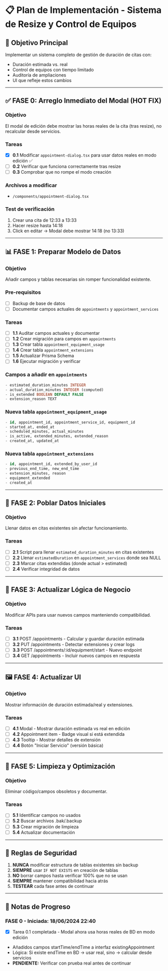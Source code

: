 # 📋 Plan de Implementación - Sistema de Resize y Control de Equipos

## 🎯 Objetivo Principal
Implementar un sistema completo de gestión de duración de citas con:
- Duración estimada vs. real
- Control de equipos con tiempo limitado
- Auditoría de ampliaciones
- UI que refleje estos cambios

---

## ✅ FASE 0: Arreglo Inmediato del Modal (HOT FIX)

### Objetivo
El modal de edición debe mostrar las horas reales de la cita (tras resize), no recalcular desde servicios.

### Tareas
- [x] **0.1** Modificar `appointment-dialog.tsx` para usar datos reales en modo edición ✅
- [ ] **0.2** Verificar que funciona correctamente tras resize
- [ ] **0.3** Comprobar que no rompe el modo creación

### Archivos a modificar
- `/components/appointment-dialog.tsx`

### Test de verificación
1. Crear una cita de 12:33 a 13:33
2. Hacer resize hasta 14:18
3. Click en editar → Modal debe mostrar 14:18 (no 13:33)

---

## 📊 FASE 1: Preparar Modelo de Datos

### Objetivo
Añadir campos y tablas necesarias sin romper funcionalidad existente.

### Pre-requisitos
- [ ] Backup de base de datos
- [ ] Documentar campos actuales de `appointments` y `appointment_services`

### Tareas
- [ ] **1.1** Auditar campos actuales y documentar
- [ ] **1.2** Crear migración para campos en `appointments`
- [ ] **1.3** Crear tabla `appointment_equipment_usage`
- [ ] **1.4** Crear tabla `appointment_extensions`
- [ ] **1.5** Actualizar Prisma Schema
- [ ] **1.6** Ejecutar migración y verificar

### Campos a añadir en `appointments`
```sql
- estimated_duration_minutes INTEGER
- actual_duration_minutes INTEGER (computed)
- is_extended BOOLEAN DEFAULT FALSE
- extension_reason TEXT
```

### Nueva tabla `appointment_equipment_usage`
```sql
- id, appointment_id, appointment_service_id, equipment_id
- started_at, ended_at
- scheduled_minutes, actual_minutes
- is_active, extended_minutes, extended_reason
- created_at, updated_at
```

### Nueva tabla `appointment_extensions`
```sql
- id, appointment_id, extended_by_user_id
- previous_end_time, new_end_time
- extension_minutes, reason
- equipment_extended
- created_at
```

---

## 💾 FASE 2: Poblar Datos Iniciales

### Objetivo
Llenar datos en citas existentes sin afectar funcionamiento.

### Tareas
- [ ] **2.1** Script para llenar `estimated_duration_minutes` en citas existentes
- [ ] **2.2** Llenar `estimatedDuration` en `appointment_services` donde sea NULL
- [ ] **2.3** Marcar citas extendidas (donde actual > estimated)
- [ ] **2.4** Verificar integridad de datos

---

## 🔄 FASE 3: Actualizar Lógica de Negocio

### Objetivo
Modificar APIs para usar nuevos campos manteniendo compatibilidad.

### Tareas
- [ ] **3.1** POST /appointments - Calcular y guardar duración estimada
- [ ] **3.2** PUT /appointments - Detectar extensiones y crear logs
- [ ] **3.3** POST /appointments/:id/equipment/start - Nuevo endpoint
- [ ] **3.4** GET /appointments - Incluir nuevos campos en respuesta

---

## 🖼️ FASE 4: Actualizar UI

### Objetivo
Mostrar información de duración estimada/real y extensiones.

### Tareas
- [ ] **4.1** Modal - Mostrar duración estimada vs real en edición
- [ ] **4.2** Appointment item - Badge visual si está extendida
- [ ] **4.3** Tooltip - Mostrar detalles de extensión
- [ ] **4.4** Botón "Iniciar Servicio" (versión básica)

---

## 🧹 FASE 5: Limpieza y Optimización

### Objetivo
Eliminar código/campos obsoletos y documentar.

### Tareas
- [ ] **5.1** Identificar campos no usados
- [ ] **5.2** Buscar archivos .bak/.backup
- [ ] **5.3** Crear migración de limpieza
- [ ] **5.4** Actualizar documentación

---

## 🚨 Reglas de Seguridad

1. **NUNCA** modificar estructura de tablas existentes sin backup
2. **SIEMPRE** usar `IF NOT EXISTS` en creación de tablas
3. **NO** borrar campos hasta verificar 100% que no se usan
4. **SIEMPRE** mantener compatibilidad hacia atrás
5. **TESTEAR** cada fase antes de continuar

---

## 📝 Notas de Progreso

### FASE 0 - Iniciada: 18/06/2024 22:40
- [x] Tarea 0.1 completada - Modal ahora usa horas reales de BD en modo edición
- Añadidos campos startTime/endTime a interfaz existingAppointment
- Lógica: Si existe endTime en BD → usar real, sino → calcular desde servicios
- **PENDIENTE:** Verificar con prueba real antes de continuar
